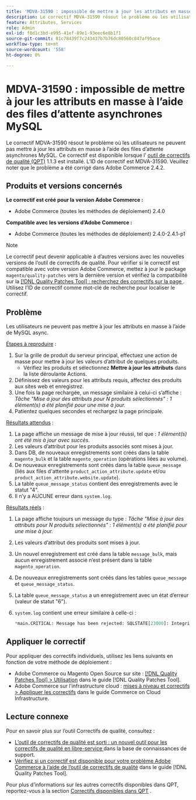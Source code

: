 ```yaml
---
title: 'MDVA-31590 : impossible de mettre à jour les attributs en masse à l’aide des files d’attente asynchrones MySQL'
description: Le correctif MDVA-31590 résout le problème où les utilisateurs ne peuvent pas mettre à jour les attributs en masse à l’aide des files d’attente asynchrones MySQL. Ce correctif est disponible lorsque l’[outil de correctifs de qualité (QPT)](https://experienceleague.adobe.com/en/docs/commerce-knowledge-base/kb/announcements/commerce-announcements/magento-quality-patches-released-new-tool-to-self-serve-quality-patches) 1.1.3 est installé. L’ID de correctif est MDVA-31590. Veuillez noter que le problème a été corrigé dans Adobe Commerce 2.4.2.
feature: Attributes, Services
role: Admin
exl-id: f8d1c3bd-e995-41ef-89e1-93eec6e8b1f1
source-git-commit: 81c78439f7c243437b7b76dc80560c847af95ace
workflow-type: tm+mt
source-wordcount: '558'
ht-degree: 0%

---
```


# MDVA-31590 : impossible de mettre à jour les attributs en masse à l’aide des files d’attente asynchrones MySQL

Le correctif MDVA-31590 résout le problème où les utilisateurs ne peuvent pas mettre à jour les attributs en masse à l’aide des files d’attente asynchrones MySQL. Ce correctif est disponible lorsque l’ [outil de correctifs de qualité (QPT)](https://experienceleague.adobe.com/en/docs/commerce-knowledge-base/kb/announcements/commerce-announcements/magento-quality-patches-released-new-tool-to-self-serve-quality-patches) 1.1.3 est installé. L’ID de correctif est MDVA-31590. Veuillez noter que le problème a été corrigé dans Adobe Commerce 2.4.2.

## Produits et versions concernés

**Le correctif est créé pour la version Adobe Commerce :**

* Adobe Commerce (toutes les méthodes de déploiement) 2.4.0

**Compatible avec les versions d’Adobe Commerce :**

* Adobe Commerce (toutes les méthodes de déploiement) 2.4.0-2.4.1-p1

>[!NOTE]
>
>Le correctif peut devenir applicable à d’autres versions avec les nouvelles versions de l’outil de correctifs de qualité. Pour vérifier si le correctif est compatible avec votre version Adobe Commerce, mettez à jour le package `magento/quality-patches` vers la dernière version et vérifiez la compatibilité sur la [[!DNL Quality Patches Tool] : recherchez des correctifs sur la page ](https://experienceleague.adobe.com/en/docs/commerce-knowledge-base/kb/announcements/commerce-announcements/magento-quality-patches-released-new-tool-to-self-serve-quality-patches). Utilisez l’ID de correctif comme mot-clé de recherche pour localiser le correctif.

## Problème

Les utilisateurs ne peuvent pas mettre à jour les attributs en masse à l’aide de MySQL async.

<u>Étapes à reproduire</u> :

1. Sur la grille de produit du serveur principal, effectuez une action de masse pour mettre à jour les valeurs d’attribut de quelques produits.
   * Vérifiez les produits et sélectionnez **Mettre à jour les attributs** dans la liste déroulante Actions.
1. Définissez des valeurs pour les attributs requis, affectez des produits aux sites web et enregistrez.
1. Une fois la page rechargée, un message similaire à celui-ci s’affiche :
   *Tâche &quot;Mise à jour des attributs pour N produits sélectionnés&quot; : 1 élément(s) a été planifié pour une mise à jour.*
1. Patientez quelques secondes et rechargez la page principale.

<u>Résultats attendus</u> :

1. La page affiche un message de mise à jour réussi, tel que : *1 élément(s) ont été mis à jour avec succès.*
1. Les valeurs d’attribut pour les produits associés sont mises à jour.
1. Dans DB, de nouveaux enregistrements sont créés dans la table `magento_bulk` et la table `magento_operation` (opérations liées au volume).
1. De nouveaux enregistrements sont créés dans la table `queue_message` (liés aux files d&#39;attente `product_action_attribute.update` et/ou `product_action_attribute.website.update`).
1. La table `queue_message_status` contient des enregistrements avec le statut &quot;4&quot;.
1. Il n’y a AUCUNE erreur dans `system.log`.

<u>Résultats réels</u> :

1. La page affiche toujours un message du type :
   *Tâche &quot;Mise à jour des attributs pour N produits sélectionnés&quot; : 1 élément(s) a été planifié pour une mise à jour.*
1. Les valeurs d’attribut des produits sont mises à jour.
1. Un nouvel enregistrement est créé dans la table `message_bulk`, mais aucun enregistrement associé n’est présent dans la table `magento_operation`.
1. De nouveaux enregistrements sont créés dans les tables `queue_message` et `queue_message_status`.
1. La table `queue_message_status` a un enregistrement avec un état d’erreur (valeur de statut &quot;6&quot;).
1. `system.log` contient une erreur similaire à celle-ci :

   ```sql
   *main.CRITICAL: Message has been rejected: SQLSTATE[23000]: Integrity constraint violation: 1048 Column 'operation_key' cannot be null, query was: INSERT INTO {{magento_operation}} ({{id}}, {{bulk_uuid}}, {{topic_name}}, {{serialized_data}}, {{result_serialized_data}}, {{status}}, {{error_code}}, {{result_message}}, {{operation_key}}) VALUES (?, ?, ?, ?, ?, ?, ?, ?, ?) [] []*
   ```

## Appliquer le correctif

Pour appliquer des correctifs individuels, utilisez les liens suivants en fonction de votre méthode de déploiement :

* Adobe Commerce ou Magento Open Source sur site : [[!DNL Quality Patches Tool] > Utilisation](/help/tools/quality-patches-tool/usage.md) dans le guide [!DNL Quality Patches Tool].
* Adobe Commerce sur l’infrastructure cloud : [mises à niveau et correctifs > Appliquer les correctifs](https://experienceleague.adobe.com/docs/commerce-cloud-service/user-guide/develop/upgrade/apply-patches.html) dans le guide Commerce on Cloud Infrastructure.

## Lecture connexe

Pour en savoir plus sur l’outil Correctifs de qualité, consultez :

* [ L’outil de correctifs de qualité est sorti : un nouvel outil pour les correctifs de qualité en libre-service ](https://experienceleague.adobe.com/en/docs/commerce-knowledge-base/kb/announcements/commerce-announcements/magento-quality-patches-released-new-tool-to-self-serve-quality-patches) dans la base de connaissances de support.
* [Vérifiez si un correctif est disponible pour votre problème Adobe Commerce à l’aide de l’outil de correctifs de qualité](/help/tools/quality-patches-tool/patches-available-in-qpt/check-patch-for-magento-issue-with-magento-quality-patches.md) dans le guide [!DNL Quality Patches Tool].

Pour plus d’informations sur les autres correctifs disponibles dans QPT, reportez-vous à la section [Correctifs disponibles dans QPT](https://support.magento.com/hc/en-us/sections/360010506631-Patches-available-in-MQP-tool-) .
